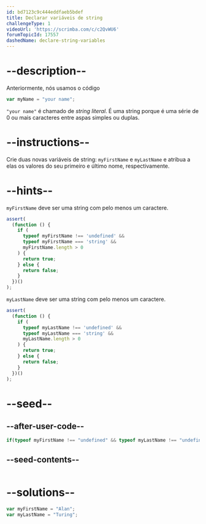 ```yaml
---
id: bd7123c9c444eddfaeb5bdef
title: Declarar variáveis de string
challengeType: 1
videoUrl: 'https://scrimba.com/c/c2QvWU6'
forumTopicId: 17557
dashedName: declare-string-variables
---
```


# --description--

Anteriormente, nós usamos o código

```js
var myName = "your name";
```

`"your name"` é chamado de <dfn>string</dfn> <dfn>literal</dfn>. É uma string porque é uma série de 0 ou mais caracteres entre aspas simples ou duplas.

# --instructions--

Crie duas novas variáveis de string: `myFirstName` e `myLastName` e atribua a elas os valores do seu primeiro e último nome, respectivamente.

# --hints--

`myFirstName` deve ser uma string com pelo menos um caractere.

```js
assert(
  (function () {
    if (
      typeof myFirstName !== 'undefined' &&
      typeof myFirstName === 'string' &&
      myFirstName.length > 0
    ) {
      return true;
    } else {
      return false;
    }
  })()
);
```

`myLastName` deve ser uma string com pelo menos um caractere.

```js
assert(
  (function () {
    if (
      typeof myLastName !== 'undefined' &&
      typeof myLastName === 'string' &&
      myLastName.length > 0
    ) {
      return true;
    } else {
      return false;
    }
  })()
);
```

# --seed--

## --after-user-code--

```js
if(typeof myFirstName !== "undefined" && typeof myLastName !== "undefined"){(function(){return myFirstName + ', ' + myLastName;})();}
```

## --seed-contents--

```js

```

# --solutions--

```js
var myFirstName = "Alan";
var myLastName = "Turing";
```
